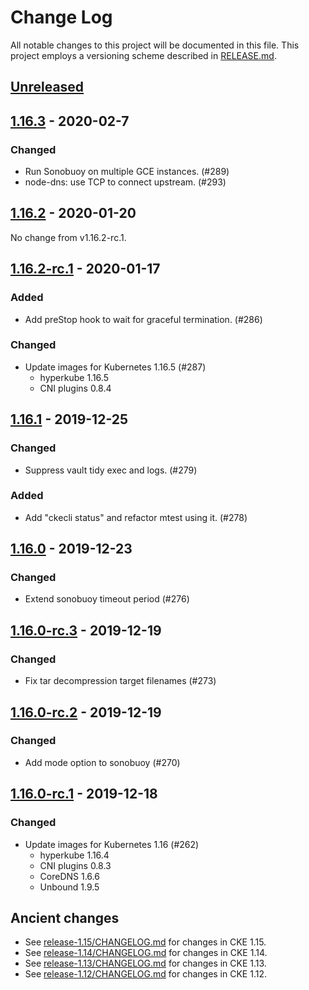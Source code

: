 # Change Log

All notable changes to this project will be documented in this file.
This project employs a versioning scheme described in [RELEASE.md](RELEASE.md#versioning).

## [Unreleased]


## [1.16.3] - 2020-02-7

### Changed
- Run Sonobuoy on multiple GCE instances. (#289)
- node-dns: use TCP to connect upstream. (#293)

## [1.16.2] - 2020-01-20

No change from v1.16.2-rc.1.

## [1.16.2-rc.1] - 2020-01-17

### Added
- Add preStop hook to wait for graceful termination. (#286)

### Changed
- Update images for Kubernetes 1.16.5 (#287)
  - hyperkube 1.16.5
  - CNI plugins 0.8.4

## [1.16.1] - 2019-12-25

### Changed
- Suppress vault tidy exec and logs. (#279)

### Added
- Add "ckecli status" and refactor mtest using it. (#278)

## [1.16.0] - 2019-12-23

### Changed
- Extend sonobuoy timeout period (#276)

## [1.16.0-rc.3] - 2019-12-19

### Changed
- Fix tar decompression target filenames (#273)

## [1.16.0-rc.2] - 2019-12-19

### Changed
- Add mode option to sonobuoy (#270)

## [1.16.0-rc.1] - 2019-12-18

### Changed
- Update images for Kubernetes 1.16 (#262)
    - hyperkube 1.16.4
    - CNI plugins 0.8.3
    - CoreDNS 1.6.6
    - Unbound 1.9.5

## Ancient changes

- See [release-1.15/CHANGELOG.md](https://github.com/cybozu-go/cke/blob/release-1.15/CHANGELOG.md) for changes in CKE 1.15.
- See [release-1.14/CHANGELOG.md](https://github.com/cybozu-go/cke/blob/release-1.14/CHANGELOG.md) for changes in CKE 1.14.
- See [release-1.13/CHANGELOG.md](https://github.com/cybozu-go/cke/blob/release-1.13/CHANGELOG.md) for changes in CKE 1.13.
- See [release-1.12/CHANGELOG.md](https://github.com/cybozu-go/cke/blob/release-1.12/CHANGELOG.md) for changes in CKE 1.12.

[Unreleased]: https://github.com/cybozu-go/cke/compare/v1.16.3...HEAD
[1.16.3]: https://github.com/cybozu-go/cke/compare/v1.16.2...v1.16.3
[1.16.2]: https://github.com/cybozu-go/cke/compare/v1.16.2-rc.1...v1.16.2
[1.16.2-rc.1]: https://github.com/cybozu-go/cke/compare/v1.16.1...v1.16.2-rc.1
[1.16.1]: https://github.com/cybozu-go/cke/compare/v1.16.0...v1.16.1
[1.16.0]: https://github.com/cybozu-go/cke/compare/v1.16.0-rc.3...v1.16.0
[1.16.0-rc.3]: https://github.com/cybozu-go/cke/compare/v1.16.0-rc.2...v1.16.0-rc.3
[1.16.0-rc.2]: https://github.com/cybozu-go/cke/compare/v1.16.0-rc.1...v1.16.0-rc.2
[1.16.0-rc.1]: https://github.com/cybozu-go/cke/compare/v1.15.7...v1.16.0-rc.1

